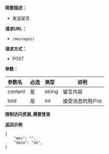 
    
**简要描述：** 

- 发送留言

**请求URL：** 
- ` /messages/ `
  
**请求方式：**
- POST 

**参数：** 

|参数名|必选|类型|说明|
|:----    |:---|:----- |-----   |
|content|是|string|留言内容|
|toId|是|int|接受消息的用户id|


**限制访问资源_需要登录**

 **返回示例**

``` 
{
	"mes": "",
	"data": "ok",
}
```
